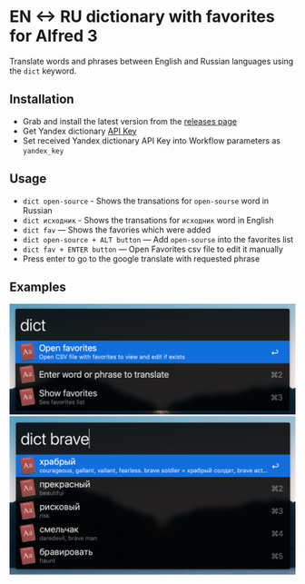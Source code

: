 # EN <-> RU dictionary with favorites for Alfred 3

Translate words and phrases between English and Russian languages using the `dict` keyword.

## Installation
- Grab and install the latest version from the [releases page](https://github.com/diffmike/alfred-translator/releases/latest)
- Get Yandex dictionary [API Key](https://tech.yandex.com/keys/get/?service=dict)
- Set received Yandex dictionary API Key into Workflow parameters as `yandex_key`

## Usage
- `dict open-source` - Shows the transations for `open-sourse` word in Russian
- `dict исходник` - Shows the transations for `исходник` word in English
- `dict fav` — Shows the favories which were added
- `dict open-source + ALT button` — Add `open-sourse` into the favorites list
- `dict fav + ENTER button` — Open Favorites csv file to edit it manually
- Press enter to go to the google translate with requested phrase

## Examples
![Empty state](/screenshots/empty.png)
![Translation example](/screenshots/translation.png)
